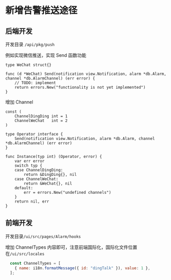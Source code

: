 # 新增告警推送途径

## 后端开发
开发目录 `/api/pkg/push`

例如实现微信推送，实现 Send 函数功能
```
type WeChat struct{}

func (d *WeChat) Send(notification view.Notification, alarm *db.Alarm, channel *db.AlarmChannel) (err error) {
	// TODO: implement
	return errors.New("functionality is not yet implemented")
}
```

增加 Channel
```
const (
	ChannelDingDing int = 1
	ChannelWeChat   int = 2
)

type Operator interface {
	Send(notification view.Notification, alarm *db.Alarm, channel *db.AlarmChannel) (err error)
}

func Instance(typ int) (Operator, error) {
	var err error
	switch typ {
	case ChannelDingDing:
		return &DingDing{}, nil
	case ChannelWeChat:
		return &WeChat{}, nil
	default:
		err = errors.New("undefined channels")
	}
	return nil, err
}
```

## 前端开发
开发目录`/ui/src/pages/Alarm/hooks`

增加 ChannelTypes 内容即可，注意前端国际化，国际化文件位置在`/ui/src/locales`

```js
  const ChannelTypes = [
    { name: i18n.formatMessage({ id: "dingTalk" }), value: 1 },
  ];
```


